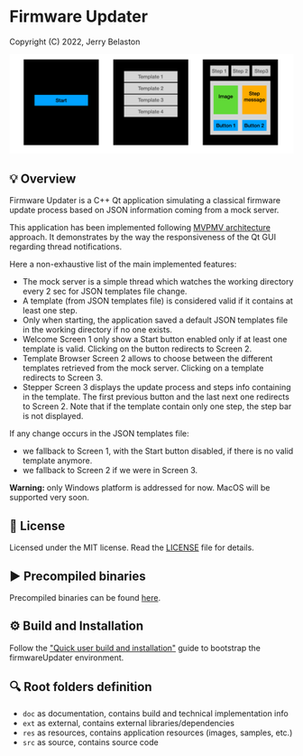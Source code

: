 # Firmware Updater

Copyright (C) 2022, Jerry Belaston

![image](res/applicationSnapshots.png "Application snapshots")

## 💡 Overview

Firmware Updater is a C++ Qt application simulating a classical firmware update process based on JSON information coming from a mock server. 

This application has been implemented following [MVPMV architecture](https://docs.microsoft.com/en-us/archive/msdn-magazine/2011/december/mvpvm-design-pattern-the-model-view-presenter-viewmodel-design-pattern-for-wpf) approach. It demonstrates by the way the responsiveness of the Qt GUI regarding thread notifications.

Here a non-exhaustive list of the main implemented features:
- The mock server is a simple thread which watches the working directory every 2 sec for JSON templates file change.
- A template (from JSON templates file) is considered valid if it contains at least one step.
- Only when starting, the application saved a default JSON templates file in the working directory if no one exists.
- Welcome Screen 1 only show a Start button enabled only if at least one template is valid. Clicking on the button redirects to Screen 2.
- Template Browser Screen 2 allows to choose between the different templates retrieved from the mock server. Clicking on a template redirects to Screen 3.
- Stepper Screen 3 displays the update process and steps info containing in the template. The first previous button and the last next one redirects to Screen 2. Note that if the template contain only one step, the step bar is not displayed.

If any change occurs in the JSON templates file:
- we fallback to Screen 1, with the Start button disabled, if there is no valid template anymore.
- we fallback to Screen 2 if we were in Screen 3.

**Warning:** only Windows platform is addressed for now. MacOS will be supported very soon.

## 🔑 License

Licensed under the MIT license. Read the [LICENSE](LICENSE) file for details.

## ▶️ Precompiled binaries

Precompiled binaries can be found [here](https://github.com/jerry-belaston/firmwareUpdater/releases).

## ⚙️ Build and Installation

Follow the ["Quick user build and installation"](doc/installation.md) guide to bootstrap the firmwareUpdater environment.

## 🔍 Root folders definition

- `doc` as documentation, contains build and technical implementation info
- `ext` as external, contains external libraries/dependencies
- `res` as resources, contains application resources (images, samples, etc.)
- `src` as source, contains source code
